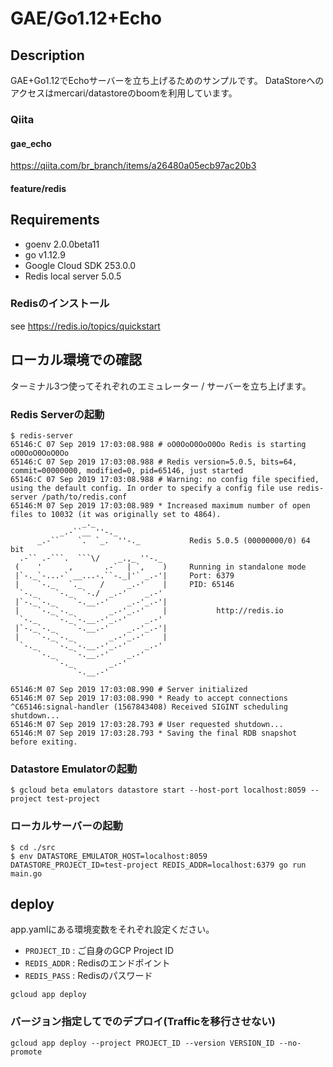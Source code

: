 # GAE/Go1.12+Echo
## Description
GAE+Go1.12でEchoサーバーを立ち上げるためのサンプルです。
DataStoreへのアクセスはmercari/datastoreのboomを利用しています。

### Qiita
#### gae_echo
https://qiita.com/br_branch/items/a26480a05ecb97ac20b3
#### feature/redis


## Requirements
* goenv 2.0.0beta11
* go v1.12.9
* Google Cloud SDK 253.0.0
* Redis local server 5.0.5

### Redisのインストール
see https://redis.io/topics/quickstart

## ローカル環境での確認

ターミナル3つ使ってそれぞれのエミュレーター / サーバーを立ち上げます。

### Redis Serverの起動
```
$ redis-server
65146:C 07 Sep 2019 17:03:08.988 # oO0OoO0OoO0Oo Redis is starting oO0OoO0OoO0Oo
65146:C 07 Sep 2019 17:03:08.988 # Redis version=5.0.5, bits=64, commit=00000000, modified=0, pid=65146, just started
65146:C 07 Sep 2019 17:03:08.988 # Warning: no config file specified, using the default config. In order to specify a config file use redis-server /path/to/redis.conf
65146:M 07 Sep 2019 17:03:08.989 * Increased maximum number of open files to 10032 (it was originally set to 4864).
                _._
           _.-``__ ''-._
      _.-``    `.  `_.  ''-._           Redis 5.0.5 (00000000/0) 64 bit
  .-`` .-```.  ```\/    _.,_ ''-._
 (    '      ,       .-`  | `,    )     Running in standalone mode
 |`-._`-...-` __...-.``-._|'` _.-'|     Port: 6379
 |    `-._   `._    /     _.-'    |     PID: 65146
  `-._    `-._  `-./  _.-'    _.-'
 |`-._`-._    `-.__.-'    _.-'_.-'|
 |    `-._`-._        _.-'_.-'    |           http://redis.io
  `-._    `-._`-.__.-'_.-'    _.-'
 |`-._`-._    `-.__.-'    _.-'_.-'|
 |    `-._`-._        _.-'_.-'    |
  `-._    `-._`-.__.-'_.-'    _.-'
      `-._    `-.__.-'    _.-'
          `-._        _.-'
              `-.__.-'

65146:M 07 Sep 2019 17:03:08.990 # Server initialized
65146:M 07 Sep 2019 17:03:08.990 * Ready to accept connections
^C65146:signal-handler (1567843408) Received SIGINT scheduling shutdown...
65146:M 07 Sep 2019 17:03:28.793 # User requested shutdown...
65146:M 07 Sep 2019 17:03:28.793 * Saving the final RDB snapshot before exiting. 
```

### Datastore Emulatorの起動
```
$ gcloud beta emulators datastore start --host-port localhost:8059 --project test-project
```

### ローカルサーバーの起動

```
$ cd ./src
$ env DATASTORE_EMULATOR_HOST=localhost:8059 DATASTORE_PROJECT_ID=test-project REDIS_ADDR=localhost:6379 go run main.go
```

## deploy
app.yamlにある環境変数をそれぞれ設定ください。

* `PROJECT_ID` : ご自身のGCP Project ID
* `REDIS_ADDR` : Redisのエンドポイント
* `REDIS_PASS` : Redisのパスワード

```
gcloud app deploy
```

### バージョン指定してでのデプロイ(Trafficを移行させない)

```
gcloud app deploy --project PROJECT_ID --version VERSION_ID --no-promote
```
